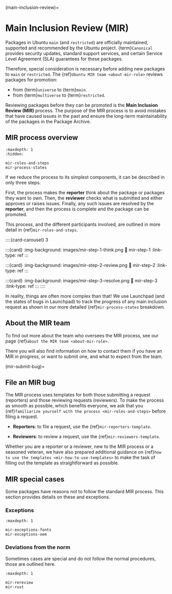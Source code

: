 (main-inclusion-review)=
# Main Inclusion Review (MIR)

Packages in Ubuntu `main` (and `restricted`) are officially
maintained, supported and recommended by the Ubuntu project.
{term}`Canonical` provides security updates, standard support services, and
certain Service Level Agreement (SLA) guarantees for these packages.

Therefore, special consideration is necessary before adding new packages
to `main` or `restricted`. The {ref}`Ubuntu MIR team <about-mir-role>`
reviews packages for promotion:

* from {term}`universe` to {term}`main`.
* from {term}`multiverse` to {term}`restricted`.

Reviewing packages before they can be promoted is the **Main Inclusion Review
(MIR)** process. The purpose of the MIR process is to avoid mistakes that have
caused issues in the past and ensure the long-term maintainability of the
packages in the Package Archive. 


## MIR process overview

```{toctree}
:maxdepth: 1
:hidden:

mir-roles-and-steps
mir-process-states
```

If we reduce the process to its simplest components, it can be described in
only three steps.

First, the process makes the **reporter** think about the package or packages
they want to own. Then, the **reviewer** checks what is submitted and either
approves or raises issues. Finally, any such issues are resolved by the
**reporter**, and then the process is complete and the package can be promoted. 

This process, and the different participants involved, are outlined in more
detail in {ref}`mir-roles-and-steps`.

::::{card-carousel} 3

:::{card}
:img-background: images/mir-step-1-think.png
:link: mir-step-1
:link-type: ref
:::

:::{card}
:img-background: images/mir-step-2-review.png
:link: mir-step-2
:link-type: ref
:::

:::{card}
:img-background: images/mir-step-3-resolve.png
:link: mir-step-3
:link-type: ref
:::
::::

In reality, things are often more complex than that! We use Launchpad (and the
states of bugs in Launchpad) to track the progress of any main inclusion request
as shown in our more detailed {ref}`mir-process-states` breakdown.


## About the MIR team

To find out more about the team who oversees the MIR process, see our page
{ref}`about the MIR team <about-mir-role>`.

There you will also find information on how to contact them if you have an MIR
in progress, or want to submit one, and what to expect from the team.

(mir-submit-bug)=
## File an MIR bug

The MIR process uses templates for both those submitting a request (reporters)
and those reviewing requests (reviewers). To make the process as smooth as
possible, which benefits everyone, we ask that you
{ref}`familiarize yourself with the process <mir-roles-and-steps>` before
filing a request.

* **Reporters**: to file a request, use the {ref}`mir-reporters-template`.

* **Reviewers**: to review a request, use the {ref}`mir-reviewers-template`.

Whether you are a reporter or a reviewer, new to the MIR process or a seasoned
veteran, we have also prepared additional guidance on
{ref}`how to use the templates <mir-how-to-use-templates>` to make the task of
filling out the template as straightforward as possible.


## MIR special cases

Some packages have reasons not to follow the standard MIR process. This section
provides details on these and exceptions.

### Exceptions

```{toctree}
:maxdepth: 1

mir-exceptions-fonts
mir-exceptions-oem
```

### Deviations from the norm

Sometimes cases are special and do not follow the normal procedures, those are
outlined here.

```{toctree}
:maxdepth: 1

mir-rereview
mir-rust
```






